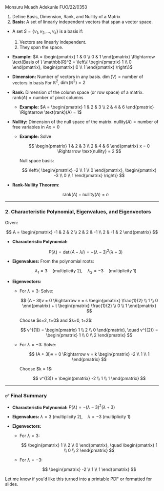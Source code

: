Monsuru Muadh Adekunle
FUO/22/0353


1. Define Basis, Dimension, Rank, and Nullity of a Matrix
 2. **Basis:**
  A set of linearly independent vectors that span a vector space.
  * A set $S = \{v_1, v_2, ..., v_k\}$ is a basis if:

    1. Vectors are linearly independent.
    2. They span the space.

  * **Example:**
    $A = \begin{pmatrix} 1 & 0 \\ 0 & 1 \end{pmatrix} \Rightarrow \text{Basis of } \mathbb{R}^2 = \left\{ \begin{pmatrix} 1 \\ 0 \end{pmatrix}, \begin{pmatrix} 0 \\ 1 \end{pmatrix} \right\}$

* **Dimension:**
  Number of vectors in any basis.
  $\dim(V) = \text{number of vectors in basis}$
  For $\mathbb{R}^2$, $\dim(\mathbb{R}^2) = 2$

* **Rank:**
  Dimension of the column space (or row space) of a matrix.
  $\text{rank}(A) = \text{number of pivot columns}$

  * **Example:**
    $A = \begin{pmatrix} 1 & 2 & 3 \\ 2 & 4 & 6 \end{pmatrix} \Rightarrow \text{rank}(A) = 1$

* **Nullity:**
  Dimension of the null space of the matrix.
  $\text{nullity}(A) = \text{number of free variables in } Ax = 0$

  * **Example:**
    Solve

    $$
    \begin{pmatrix}
    1 & 2 & 3 \\
    2 & 4 & 6
    \end{pmatrix}
    x = 0
    \Rightarrow \text{nullity} = 2
    $$

    Null space basis:

    $$
    \left\{
    \begin{pmatrix} -2 \\ 1 \\ 0 \end{pmatrix},
    \begin{pmatrix} -3 \\ 0 \\ 1 \end{pmatrix}
    \right\}
    $$

* **Rank-Nullity Theorem:**

  $$
  \text{rank}(A) + \text{nullity}(A) = n
  $$

---

### 2. Characteristic Polynomial, Eigenvalues, and Eigenvectors

Given:

$$
A = \begin{pmatrix} -1 & 2 & 2 \\ 2 & 2 & -1 \\ 2 & -1 & 2 \end{pmatrix}
$$

* **Characteristic Polynomial:**

  $$
  P(\lambda) = \det(A - \lambda I)
  = -(\lambda - 3)^2(\lambda + 3)
  $$

* **Eigenvalues:**
  From the polynomial roots:

  $$
  \lambda_1 = 3 \quad (\text{multiplicity 2}), \quad \lambda_2 = -3 \quad (\text{multiplicity 1})
  $$

* **Eigenvectors:**

  * For $\lambda = 3$:
    Solve:

    $$
    (A - 3I)v = 0
    \Rightarrow v = s \begin{pmatrix} \frac{1}{2} \\ 1 \\ 0 \end{pmatrix} + t \begin{pmatrix} \frac{1}{2} \\ 0 \\ 1 \end{pmatrix}
    $$

    Choose \$s=2, t=0\$ and \$s=0, t=2\$:

    $$
    v^{(1)} = \begin{pmatrix} 1 \\ 2 \\ 0 \end{pmatrix}, \quad
    v^{(2)} = \begin{pmatrix} 1 \\ 0 \\ 2 \end{pmatrix}
    $$

  * For $\lambda = -3$:
    Solve:

    $$
    (A + 3I)v = 0 \Rightarrow
    v = k \begin{pmatrix} -2 \\ 1 \\ 1 \end{pmatrix}
    $$

    Choose \$k = 1\$:

    $$
    v^{(3)} = \begin{pmatrix} -2 \\ 1 \\ 1 \end{pmatrix}
    $$

---

### ✅ Final Summary

* **Characteristic Polynomial:**
  $P(\lambda) = -(\lambda - 3)^2(\lambda + 3)$

* **Eigenvalues:**
  $\lambda = 3 \text{ (multiplicity 2)}, \quad \lambda = -3 \text{ (multiplicity 1)}$

* **Eigenvectors:**

  * For $\lambda = 3$:

    $$
    \begin{pmatrix} 1 \\ 2 \\ 0 \end{pmatrix}, \quad
    \begin{pmatrix} 1 \\ 0 \\ 2 \end{pmatrix}
    $$
  * For $\lambda = -3$:

    $$
    \begin{pmatrix} -2 \\ 1 \\ 1 \end{pmatrix}
    $$

Let me know if you'd like this turned into a printable PDF or formatted for slides.
